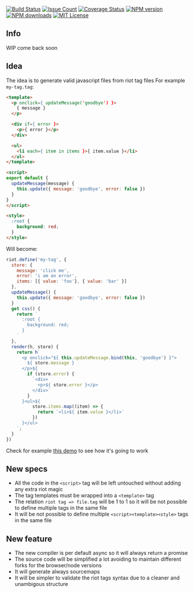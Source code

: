 [![Build Status][travis-image]][travis-url]
[![Issue Count][codeclimate-image]][codeclimate-url]
[![Coverage Status][coverage-image]][coverage-url]
[![NPM version][npm-version-image]][npm-url]
[![NPM downloads][npm-downloads-image]][npm-url]
[![MIT License][license-image]][license-url]

## Info

WIP come back soon

## Idea

The idea is to generate valid javascript files from riot tag files
For example `my-tag.tag`:
```html
<template>
  <p onclick={ updateMessage('goodbye') }>
    { message }
  </p>

  <div if={ error }>
    <p>{ error }</p>
  </div>

  <ul>
    <li each={ item in items }>{ item.value }</li>
  </ul>
</template>

<script>
export default {
  updateMessage(message) {
    this.update({ message: 'goodbye', error: false })
  }
}
</script>

<style>
  :root {
    background: red;
  }
</style>
```

Will become:

```js
riot.define('my-tag', {
  store: {
    message: 'click me',
    error: 'i am an error',
    items: [{ value: 'foo'}, { value: 'bar' }]
  },
  updateMessage() {
    this.update({ message: 'goodbye', error: false })
  }
  get css() {
    return `
      :root {
        background: red;
      }
    `
  },
  render(h, store) {
    return h`
      <p onclick="${ this.updateMessage.bind(this, 'goodbye') }">
        ${ store.message }
      </p>${
        if (store.error) {
          `<div>
            <p>${ store.error }</p>
          </div>`
        }
      }<ul>${
          store.items.map((item) => {
            return `<li>${ item.value }</li>`
          })
      }</ul>
    `;
  }
})
```

Check for example [this demo](https://jsfiddle.net/gianlucaguarini/ed31q3qk/) to see how it's going to work

## New specs

- All the code in the `<script>` tag will be left untouched without adding any extra riot magic
- The tag templates must be wrapped into a `<template>` tag
- The relation `riot tag => file.tag` will be 1 to 1 so it will be not possible to define multiple tags in the same file
- It will be not possible to define multiple `<script><template><style>` tags in the same file

## New feature

- The new compiler is per default async so it will always return a promise
- The source code will be simplified a lot avoiding to maintain different forks for the browser/node versions
- It will generate always sourcemaps
- It will be simpler to validate the riot tags syntax due to a cleaner and unambigous structure

[travis-image]:  https://img.shields.io/travis/riot/compiler.svg?style=flat-square
[travis-url]:    https://travis-ci.org/riot/compiler
[license-image]: https://img.shields.io/badge/license-MIT-000000.svg?style=flat-square
[license-url]:   LICENSE.txt
[npm-version-image]:   https://img.shields.io/npm/v/riot-compiler.svg?style=flat-square
[npm-downloads-image]: https://img.shields.io/npm/dm/riot-compiler.svg?style=flat-square
[npm-url]:             https://npmjs.org/package/riot-compiler
[coverage-image]:    https://codeclimate.com/github/riot/compiler/badges/coverage.svg
[coverage-url]:      https://codeclimate.com/github/riot/compiler/coverage
[codeclimate-image]: https://codeclimate.com/github/riot/compiler/badges/issue_count.svg
[codeclimate-url]:   https://codeclimate.com/github/riot/compiler
